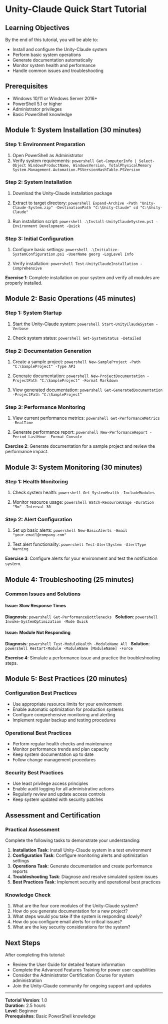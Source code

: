 # Unity-Claude Quick Start Tutorial

## Learning Objectives
By the end of this tutorial, you will be able to:
- Install and configure the Unity-Claude system
- Perform basic system operations
- Generate documentation automatically
- Monitor system health and performance
- Handle common issues and troubleshooting

## Prerequisites
- Windows 10/11 or Windows Server 2016+
- PowerShell 5.1 or higher
- Administrator privileges
- Basic PowerShell knowledge

## Module 1: System Installation (30 minutes)

### Step 1: Environment Preparation
1. Open PowerShell as Administrator
2. Verify system requirements:
   `powershell
   Get-ComputerInfo | Select-Object WindowsProductName, WindowsVersion, TotalPhysicalMemory
   System.Management.Automation.PSVersionHashTable.PSVersion
   `

### Step 2: System Installation
1. Download the Unity-Claude installation package
2. Extract to target directory:
   `powershell
   Expand-Archive -Path "Unity-Claude-System.zip" -DestinationPath "C:\Unity-Claude"
   cd "C:\Unity-Claude"
   `

3. Run installation script:
   `powershell
   .\Install-UnityClaudeSystem.ps1 -Environment Development -Quick
   `

### Step 3: Initial Configuration
1. Configure basic settings:
   `powershell
   .\Initialize-SystemConfiguration.ps1 -UserName georg -LogLevel Info
   `

2. Verify installation:
   `powershell
   Test-UnityClaudeInstallation -Comprehensive
   `

**Exercise 1**: Complete installation on your system and verify all modules are properly installed.

## Module 2: Basic Operations (45 minutes)

### Step 1: System Startup
1. Start the Unity-Claude system:
   `powershell
   Start-UnityClaudeSystem -Verbose
   `

2. Check system status:
   `powershell
   Get-SystemStatus -Detailed
   `

### Step 2: Documentation Generation
1. Create a sample project:
   `powershell
   New-SampleProject -Path "C:\SampleProject" -Type API
   `

2. Generate documentation:
   `powershell
   New-ProjectDocumentation -ProjectPath "C:\SampleProject" -Format Markdown
   `

3. View generated documentation:
   `powershell
   Get-GeneratedDocumentation -ProjectPath "C:\SampleProject"
   `

### Step 3: Performance Monitoring
1. View current performance metrics:
   `powershell
   Get-PerformanceMetrics -RealTime
   `

2. Generate performance report:
   `powershell
   New-PerformanceReport -Period LastHour -Format Console
   `

**Exercise 2**: Generate documentation for a sample project and review the performance impact.

## Module 3: System Monitoring (30 minutes)

### Step 1: Health Monitoring
1. Check system health:
   `powershell
   Get-SystemHealth -IncludeModules
   `

2. Monitor resource usage:
   `powershell
   Watch-ResourceUsage -Duration "5m" -Interval 30
   `

### Step 2: Alert Configuration
1. Set up basic alerts:
   `powershell
   New-BasicAlerts -Email "your.email@company.com"
   `

2. Test alert functionality:
   `powershell
   Test-AlertSystem -AlertType Warning
   `

**Exercise 3**: Configure alerts for your environment and test the notification system.

## Module 4: Troubleshooting (25 minutes)

### Common Issues and Solutions

#### Issue: Slow Response Times
**Diagnosis**:
`powershell
Get-PerformanceBottlenecks
`
**Solution**:
`powershell
Invoke-SystemOptimization -Mode Quick
`

#### Issue: Module Not Responding
**Diagnosis**:
`powershell
Test-ModuleHealth -ModuleName All
`
**Solution**:
`powershell
Restart-Module -ModuleName [ModuleName] -Force
`

**Exercise 4**: Simulate a performance issue and practice the troubleshooting steps.

## Module 5: Best Practices (20 minutes)

### Configuration Best Practices
- Use appropriate resource limits for your environment
- Enable automatic optimization for production systems
- Configure comprehensive monitoring and alerting
- Implement regular backup and testing procedures

### Operational Best Practices
- Perform regular health checks and maintenance
- Monitor performance trends and plan capacity
- Keep system documentation up to date
- Follow change management procedures

### Security Best Practices
- Use least privilege access principles
- Enable audit logging for all administrative actions
- Regularly review and update access controls
- Keep system updated with security patches

## Assessment and Certification

### Practical Assessment
Complete the following tasks to demonstrate your understanding:

1. **Installation Task**: Install Unity-Claude system in a test environment
2. **Configuration Task**: Configure monitoring alerts and optimization settings
3. **Operations Task**: Generate documentation and create performance reports
4. **Troubleshooting Task**: Diagnose and resolve simulated system issues
5. **Best Practices Task**: Implement security and operational best practices

### Knowledge Check
1. What are the four core modules of the Unity-Claude system?
2. How do you generate documentation for a new project?
3. What steps would you take if the system is responding slowly?
4. How do you configure email alerts for critical issues?
5. What are the key security considerations for the system?

## Next Steps
After completing this tutorial:
- Review the User Guide for detailed feature information
- Complete the Advanced Features Training for power user capabilities
- Consider the Administrator Certification Course for system administration
- Join the Unity-Claude community for ongoing support and updates

---

**Tutorial Version**: 1.0  
**Duration**: 2.5 hours  
**Level**: Beginner  
**Prerequisites**: Basic PowerShell knowledge
